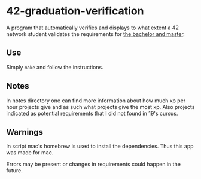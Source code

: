 # 42-graduation-verification
A program that automatically verifies and displays to what extent a 42 network student validates the requirements for [the bachelor and master](https://meta.intra.42.fr/articles/19-requirements).

## Use

Simply `make` and follow the instructions.

## Notes

In notes directory one can find more information about how much xp per hour projects give and as such what projects give the most xp. Also projects indicated as potential requirements that I did not found in 19's cursus.

## Warnings
In script mac's homebrew is used to install the dependencies. Thus this app was made for mac.

Errors may be present or changes in requirements could happen in the future.
